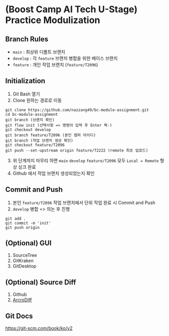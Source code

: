 # (Boost Camp AI Tech U-Stage) Practice Modulization
## Branch Rules
- `main` : 최상위 디폴트 브랜치
- `develop` : 각 `feature` 브랜치 병합을 위한 베이스 브랜치
- `feature` : 개인 작업 브랜치 (`feature/T2096`)

## Initialization
1. Git Bash 열기
2. Clone 원하는 경로로 이동
```
git clone https://github.com/nazzang49/bc-module-assignment.git
cd bc-module-assignment
git branch (브랜치 확인)
git flow init (선택사항 => 명령어 입력 후 Enter 쭉-)
git checkout develop
git branch feature/T2096 (본인 캠퍼 아이디)
git branch (작업 브랜치 생성 확인)
git checkout feature/T2096
git push --set-upstream origin feature/T2222 (remote 최초 업로드)
```
3. 위 단계까지 마무리 하면 `main` `develop` `feature/T2096` 모두 `Local = Remote` 형상 싱크 완료
4. Github 에서 작업 브랜치 생성되었는지 확인

## Commit and Push
1. 본인 `feature/T2096` 작업 브랜치에서 단위 작업 완료 시 Commit and Push
2. `develop` 병합 => 의논 후 진행
```
git add .
git commit -m 'init'
git push origin
```

## (Optional) GUI
1. SourceTree
2. GitKraken
3. GitDesktop

## (Optional) Source Diff
1. Github
2. [ArcroDiff](http://www.acrosoft.pe.kr/acroedit/)

## Git Docs
https://git-scm.com/book/ko/v2
